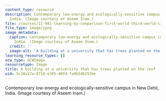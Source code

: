 ```yaml
---
content_type: resource
description: Contemporary low-energy and ecologically-sensitive campus in New Dehli,
  India. (Image courtesy of Aseem Inam.)
file: /courses/11-941-learning-by-comparison-first-world-third-world-cities-fall-2008/5c10a17a8718e30540fdfa9b5d6251be_11-941f08.jpg
file_type: image/jpeg
image_metadata:
  caption: Contemporary low-energy and ecologically-sensitive campus in New Dehli,
    India. (Image courtesy of Aseem Inam.)
  credit: ''
  image-alt: 'A building at a university that has trees planted on the roof. '
learning_resource_types: []
ocw_type: OCWImage
resourcetype: Image
title: A building at a university that has trees planted on the roof
uid: 5c10a17a-8718-e305-40fd-fa9b5d6251be
---
```

Contemporary low-energy and ecologically-sensitive campus in New Dehli, India. (Image courtesy of Aseem Inam.)

